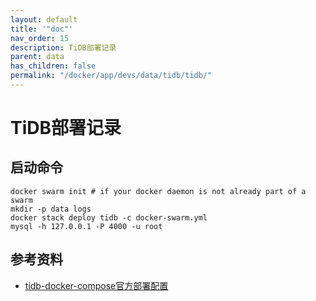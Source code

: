 ```yaml
---
layout: default
title: '"doc"'
nav_order: 15
description: TiDB部署记录
parent: data
has_children: false
permalink: "/docker/app/devs/data/tidb/tidb/"
---
```


# TiDB部署记录

## 启动命令

```shell
docker swarm init # if your docker daemon is not already part of a swarm
mkdir -p data logs
docker stack deploy tidb -c docker-swarm.yml
mysql -h 127.0.0.1 -P 4000 -u root
```

## 参考资料

- [tidb-docker-compose官方部署配置](https://github.com/pingcap/tidb-docker-compose)
  
